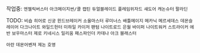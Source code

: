 작업중: `엔젤릭버스터` `아크메이지썬/콜` `캡틴` `듀얼블레이드` `플레임위자드`
`섀도어`
`캐논슈터` `팔라딘`

TODO: 
`비숍`
`히어로`
`신궁`
`윈드브레이커`
`소울마스터`
`루미너스`
`배틀메이지`
`메카닉`
`메르세데스`
`데몬슬레이어`
`다크나이트`
`와일드헌터`
`미하일`
`카이저`
`팬텀`
`나이트로드`
`은월`
`바이퍼`
`나이트워커`
`스트라이커`
`에반`
`보우마스터`
`제로`
`키네시스`
`일리움`
`패스파인더`
`카데나`
`아크`
`블래스터`

`아란` `데몬어벤져` `제논` `호영`